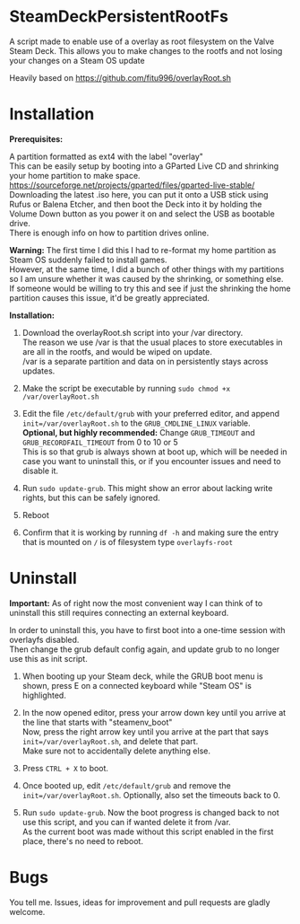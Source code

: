 # SteamDeckPersistentRootFs
A script made to enable use of a overlay as root filesystem on the Valve Steam Deck.
This allows you to make changes to the rootfs and not losing your changes on a Steam OS update

Heavily based on https://github.com/fitu996/overlayRoot.sh

# Installation

**Prerequisites:**

A partition formatted as ext4 with the label "overlay"\
This can be easily setup by booting into a GParted Live CD and shrinking your home partition to make space.
https://sourceforge.net/projects/gparted/files/gparted-live-stable/ \
Downloading the latest .iso here, you can put it onto a USB stick using Rufus or Balena Etcher, and then boot the Deck into it by holding the Volume Down button as you power it on and select the USB as bootable drive.\
There is enough info on how to partition drives online.

**Warning:** The first time I did this I had to re-format my home partition as Steam OS suddenly failed to install games.\
However, at the same time, I did a bunch of other things with my partitions so I am unsure whether it was caused by the shrinking, or something else.\
If someone would be willing to try this and see if just the shrinking the home partition causes this issue, it'd be greatly appreciated.

**Installation:**

1. Download the overlayRoot.sh script into your /var directory.\
The reason we use /var is that the usual places to store executables in are all in the rootfs, and would be wiped on update.\
/var is a separate partition and data on in persistently stays across updates.

2. Make the script be executable by running `sudo chmod +x /var/overlayRoot.sh`

3. Edit the file `/etc/default/grub` with your preferred editor, and append `init=/var/overlayRoot.sh` to the `GRUB_CMDLINE_LINUX` variable.\
**Optional, but highly recommended:** Change `GRUB_TIMEOUT` and `GRUB_RECORDFAIL_TIMEOUT` from 0 to 10 or 5\
This is so that grub is always shown at boot up, which will be needed in case you want to uninstall this, or if you encounter issues and need to disable it.

4. Run `sudo update-grub`. This might show an error about lacking write rights, but this can be safely ignored.

5. Reboot

6. Confirm that it is working by running `df -h` and making sure the entry that is mounted on `/` is of filesystem type `overlayfs-root`

# Uninstall

**Important:** As of right now the most convenient way I can think of to uninstall this still requires connecting an external keyboard.

In order to uninstall this, you have to first boot into a one-time session with overlayfs disabled.\
Then change the grub default config again, and update grub to no longer use this as init script.

1. When booting up your Steam deck, while the GRUB boot menu is shown, press E on a connected keyboard while "Steam OS" is highlighted.

2. In the now opened editor, press your arrow down key until you arrive at the line that starts with "steamenv_boot"\
Now, press the right arrow key until you arrive at the part that says `init=/var/overlayRoot.sh`, and delete that part.\
Make sure not to accidentally delete anything else.

3. Press `CTRL + X` to boot.

4. Once booted up, edit `/etc/default/grub` and remove the `init=/var/overlayRoot.sh`. Optionally, also set the timeouts back to 0.

5. Run `sudo update-grub`. Now the boot progress is changed back to not use this script, and you can if wanted delete it from /var.\
As the current boot was made without this script enabled in the first place, there's no need to reboot.

# Bugs

You tell me. Issues, ideas for improvement and pull requests are gladly welcome.
